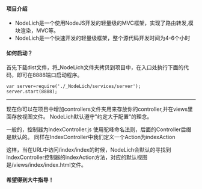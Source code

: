 #### 项目介绍
- NodeLich是一个使用NodeJS开发的轻量级的MVC框架，实现了路由转发,模块渲染，MVC等。
- NodeLich是一个快速开发的轻量级框架，整个源代码开发时间为4-6个小时

#### 如何启动？
首先下载dist文件，将_NodeLich文件夹拷贝到项目中，在入口处执行下面的代码，即可在8888端口启动程序。
    
    var server=require('./_NodeLich/services/server');
    server.start(8888);
    
----
现在你可以在项目中增加controllers文件夹用来存放你的controller,并在views里面存放视图文件。
NodeLich默认遵守"约定大于配置"的理念。

一般的，控制器为IndexController.js 使用驼峰命名法则，后面的Controller后缀是默认的。
同样在IndexController中我们定义一个Action为indexAction


这样，当在URL中访问/index/index的时候，NodeLich会默认的寻找到IndexController控制器的indexAction方法，对应的默认视图是/views/index/index.html文件。

#### 希望得到大牛指导！




